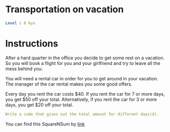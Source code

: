 # Transportation on vacation

```yaml
Level : 8 kyu
```



# Instructions
After a hard quarter in the office you decide to get some rest on a vacation. So you will book a flight for you and your girlfriend and try to leave all the mess behind you.

You will need a rental car in order for you to get around in your vacation. The manager of the car rental makes you some good offers.

Every day you rent the car costs $40. If you rent the car for 7 or more days, you get $50 off your total. Alternatively, if you rent the car for 3 or more days, you get $20 off your total.

```yaml
Write a code that gives out the total amount for different days(d).
```

You can find this SquareNSum by [link](https://www.codewars.com/kata/568d0dd208ee69389d000016/train/scala)